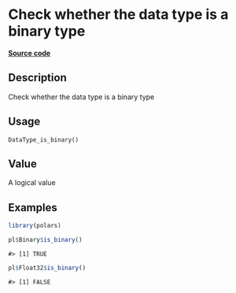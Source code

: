 

# Check whether the data type is a binary type

[**Source code**](https://github.com/pola-rs/r-polars/tree/741f9cd2614b3302a4d033bcae447425e1b91191/R/after-wrappers.R#L20)

## Description

Check whether the data type is a binary type

## Usage

<pre><code class='language-R'>DataType_is_binary()
</code></pre>

## Value

A logical value

## Examples

``` r
library(polars)

pl$Binary$is_binary()
```

    #> [1] TRUE

``` r
pl$Float32$is_binary()
```

    #> [1] FALSE
